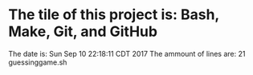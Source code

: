 # The tile of this project is: Bash, Make, Git, and GitHub
The date is:  Sun Sep 10 22:18:11 CDT 2017
The ammount of lines are:  21 guessinggame.sh
